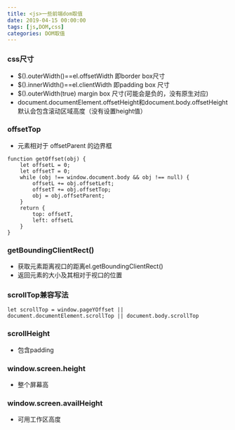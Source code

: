 ```yaml
---
title: <js>一些前端dom取值
date: 2019-04-15 00:00:00
tags: [js,DOM,css]
categories: DOM取值
---
```



### css尺寸

- $().outerWidth()==el.offsetWidth 即border box尺寸
- $().innerWidth()==el.clientWidth 即padding box 尺寸
- $().outerWidth(true) margin box 尺寸(可能会是负的，没有原生对应)
- document.documentElement.offsetHeight和document.body.offsetHeight默认会包含滚动区域高度（没有设置height值）

### offsetTop

- 元素相对于 offsetParent 的边界框

```
function getOffset(obj) {
    let offsetL = 0;
    let offsetT = 0;
    while (obj !== window.document.body && obj !== null) {
        offsetL += obj.offsetLeft;
        offsetT += obj.offsetTop;
        obj = obj.offsetParent;
    }
    return {
        top: offsetT,
        left: offsetL
    }
}
```

### getBoundingClientRect()

- 获取元素距离视口的距离el.getBoundingClientRect()
- 返回元素的大小及其相对于视口的位置

### scrollTop兼容写法

```
let scrollTop = window.pageYOffset || document.documentElement.scrollTop || document.body.scrollTop
```

### scrollHeight

- 包含padding

### window.screen.height

- 整个屏幕高

### window.screen.availHeight

- 可用工作区高度
